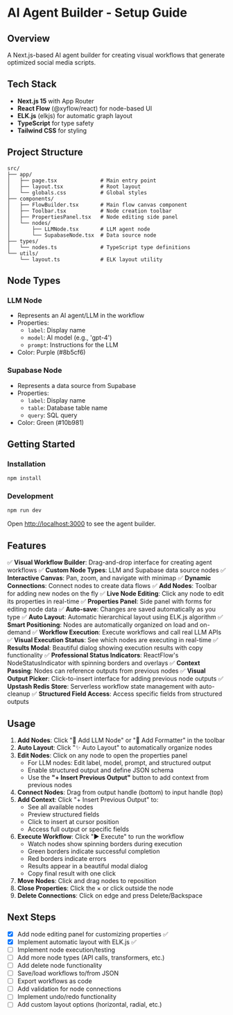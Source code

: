 # AI Agent Builder - Setup Guide

## Overview

A Next.js-based AI agent builder for creating visual workflows that generate optimized social media scripts.

## Tech Stack

- **Next.js 15** with App Router
- **React Flow** (@xyflow/react) for node-based UI
- **ELK.js** (elkjs) for automatic graph layout
- **TypeScript** for type safety
- **Tailwind CSS** for styling

## Project Structure

```
src/
├── app/
│   ├── page.tsx              # Main entry point
│   ├── layout.tsx            # Root layout
│   └── globals.css           # Global styles
├── components/
│   ├── FlowBuilder.tsx       # Main flow canvas component
│   ├── Toolbar.tsx           # Node creation toolbar
│   ├── PropertiesPanel.tsx   # Node editing side panel
│   └── nodes/
│       ├── LLMNode.tsx       # LLM agent node
│       └── SupabaseNode.tsx  # Data source node
├── types/
│   └── nodes.ts              # TypeScript type definitions
└── utils/
    └── layout.ts             # ELK layout utility
```

## Node Types

### LLM Node

- Represents an AI agent/LLM in the workflow
- Properties:
  - `label`: Display name
  - `model`: AI model (e.g., 'gpt-4')
  - `prompt`: Instructions for the LLM
- Color: Purple (#8b5cf6)

### Supabase Node

- Represents a data source from Supabase
- Properties:
  - `label`: Display name
  - `table`: Database table name
  - `query`: SQL query
- Color: Green (#10b981)

## Getting Started

### Installation

```bash
npm install
```

### Development

```bash
npm run dev
```

Open [http://localhost:3000](http://localhost:3000) to see the agent builder.

## Features

✅ **Visual Workflow Builder**: Drag-and-drop interface for creating agent workflows
✅ **Custom Node Types**: LLM and Supabase data source nodes
✅ **Interactive Canvas**: Pan, zoom, and navigate with minimap
✅ **Dynamic Connections**: Connect nodes to create data flows
✅ **Add Nodes**: Toolbar for adding new nodes on the fly
✅ **Live Node Editing**: Click any node to edit its properties in real-time
✅ **Properties Panel**: Side panel with forms for editing node data
✅ **Auto-save**: Changes are saved automatically as you type
✅ **Auto Layout**: Automatic hierarchical layout using ELK.js algorithm
✅ **Smart Positioning**: Nodes are automatically organized on load and on-demand
✅ **Workflow Execution**: Execute workflows and call real LLM APIs
✅ **Visual Execution Status**: See which nodes are executing in real-time
✅ **Results Modal**: Beautiful dialog showing execution results with copy functionality
✅ **Professional Status Indicators**: ReactFlow's NodeStatusIndicator with spinning borders and overlays
✅ **Context Passing**: Nodes can reference outputs from previous nodes
✅ **Visual Output Picker**: Click-to-insert interface for adding previous node outputs
✅ **Upstash Redis Store**: Serverless workflow state management with auto-cleanup
✅ **Structured Field Access**: Access specific fields from structured outputs

## Usage

1. **Add Nodes**: Click "🤖 Add LLM Node" or "📝 Add Formatter" in the toolbar
2. **Auto Layout**: Click "✨ Auto Layout" to automatically organize nodes
3. **Edit Nodes**: Click on any node to open the properties panel
   - For LLM nodes: Edit label, model, prompt, and structured output
   - Enable structured output and define JSON schema
   - Use the **"+ Insert Previous Output"** button to add context from previous nodes
4. **Connect Nodes**: Drag from output handle (bottom) to input handle (top)
5. **Add Context**: Click "+ Insert Previous Output" to:
   - See all available nodes
   - Preview structured fields
   - Click to insert at cursor position
   - Access full output or specific fields
6. **Execute Workflow**: Click "▶️ Execute" to run the workflow
   - Watch nodes show spinning borders during execution
   - Green borders indicate successful completion
   - Red borders indicate errors
   - Results appear in a beautiful modal dialog
   - Copy final result with one click
7. **Move Nodes**: Click and drag nodes to reposition
8. **Close Properties**: Click the × or click outside the node
9. **Delete Connections**: Click on edge and press Delete/Backspace

## Next Steps

- [x] Add node editing panel for customizing properties ✅
- [x] Implement automatic layout with ELK.js ✅
- [ ] Implement node execution/testing
- [ ] Add more node types (API calls, transformers, etc.)
- [ ] Add delete node functionality
- [ ] Save/load workflows to/from JSON
- [ ] Export workflows as code
- [ ] Add validation for node connections
- [ ] Implement undo/redo functionality
- [ ] Add custom layout options (horizontal, radial, etc.)
